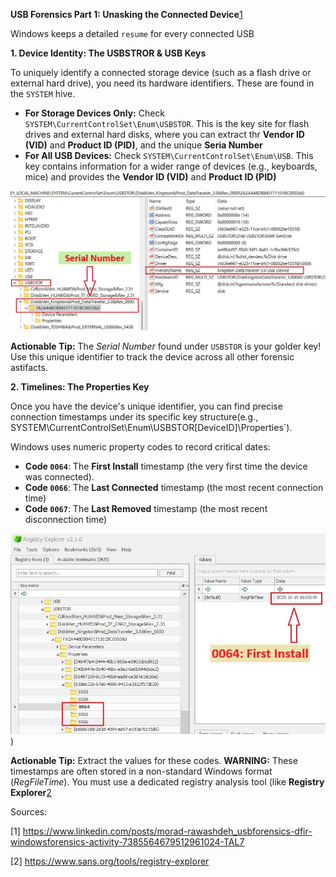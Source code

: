 **USB Forensics Part 1: Unasking the Connected Device**[1](https://www.linkedin.com/posts/morad-rawashdeh_usbforensics-dfir-windowsforensics-activity-7385564679512961024-TAL7)

Windows keeps a detailed `resume` for every connected USB

**1. Device Identity: The USBSTROR & USB Keys**

To uniquely identify a connected storage device (such as a flash drive or external hard drive), you need its hardware identifiers. These are found in the `SYSTEM` hive.

- **For Storage Devices Only:** Check `SYSTEM\CurrentControlSet\Enum\USBSTOR`. This is the key site for flash drives and external hard disks, where you can extract thr **Vendor ID (VID)** and **Product ID (PID)**, and the unique **Seria Number**
- **For All USB Devices:** Check `SYSTEM\CurrentControlSet\Enum\USB`. This key contains information for a wider range of devices (e.g., keyboards, mice) and provides the  **Vendor ID (VID)** and **Product ID (PID)**

![](https://raw.githubusercontent.com/mchlstr/digital-forensics-articles/refs/heads/main/USB%20Forensics/Unmasking%20the%20connected%20device%201.jpg)

**Actionable Tip:** The _Serial Number_ found under `USBSTOR` is your golder key! Use this unique identifier to track the device across all other forensic astifacts.

**2. Timelines: The Properties Key**

Once you have the device's unique identifier, you can find precise connection timestamps under its specific key structure(e.g., SYSTEM\CurrentControlSet\Enum\USBSTOR\[DeviceID]\Properties`).

Windows uses numeric property codes to record critical dates:

- **Code `0064`**: The **First Install** timestamp (the very first time the device was connected).
- **Code `0066`**: The **Last Connected** timestamp (the most recent connection time)
- **Code `0067`**: The **Last Removed** timestamp (the most recent disconnection time)

![Unmasking the connected device 2.jpg](https://raw.githubusercontent.com/mchlstr/digital-forensics-articles/refs/heads/main/USB%20Forensics/Unmasking%20the%20connected%20device%202.jpg))

**Actionable Tip:**  Extract the values for these codes. **WARNING:** These timestamps are often stored in a non-standard Windows format (_RegFileTime_).  You must use a dedicated registry analysis tool (like **Registry Explorer**[2](https://www.sans.org/tools/registry-explorer)

Sources:

[1] https://www.linkedin.com/posts/morad-rawashdeh_usbforensics-dfir-windowsforensics-activity-7385564679512961024-TAL7

[2] https://www.sans.org/tools/registry-explorer

